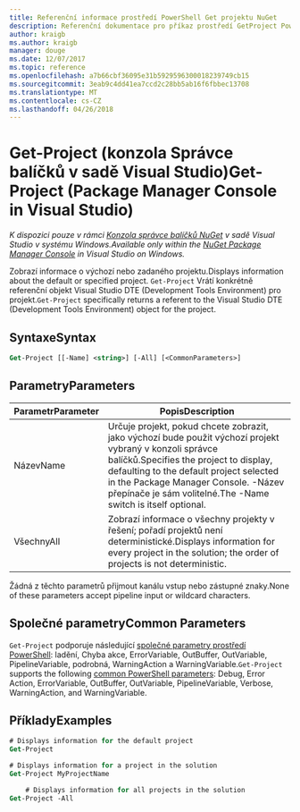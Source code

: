 ```yaml
---
title: Referenční informace prostředí PowerShell Get projektu NuGet
description: Referenční dokumentace pro příkaz prostředí GetProject PowerShell v konzole Správce balíčků NuGet v sadě Visual Studio.
author: kraigb
ms.author: kraigb
manager: douge
ms.date: 12/07/2017
ms.topic: reference
ms.openlocfilehash: a7b66cbf36095e31b5929596300018239749cb15
ms.sourcegitcommit: 3eab9c4dd41ea7ccd2c28bb5ab16f6fbbec13708
ms.translationtype: MT
ms.contentlocale: cs-CZ
ms.lasthandoff: 04/26/2018
---
```

# <a name="get-project-package-manager-console-in-visual-studio"></a><span data-ttu-id="1e9fa-103">Get-Project (konzola Správce balíčků v sadě Visual Studio)</span><span class="sxs-lookup"><span data-stu-id="1e9fa-103">Get-Project (Package Manager Console in Visual Studio)</span></span>

<span data-ttu-id="1e9fa-104">*K dispozici pouze v rámci [Konzola správce balíčků NuGet](package-manager-console.md) v sadě Visual Studio v systému Windows.*</span><span class="sxs-lookup"><span data-stu-id="1e9fa-104">*Available only within the [NuGet Package Manager Console](package-manager-console.md) in Visual Studio on Windows.*</span></span>

<span data-ttu-id="1e9fa-105">Zobrazí informace o výchozí nebo zadaného projektu.</span><span class="sxs-lookup"><span data-stu-id="1e9fa-105">Displays information about the default or specified project.</span></span> <span data-ttu-id="1e9fa-106">`Get-Project` Vrátí konkrétně referenční objekt Visual Studio DTE (Development Tools Environment) pro projekt.</span><span class="sxs-lookup"><span data-stu-id="1e9fa-106">`Get-Project` specifically returns a referent to the Visual Studio DTE (Development Tools Environment) object for the project.</span></span>

## <a name="syntax"></a><span data-ttu-id="1e9fa-107">Syntaxe</span><span class="sxs-lookup"><span data-stu-id="1e9fa-107">Syntax</span></span>

```ps
Get-Project [[-Name] <string>] [-All] [<CommonParameters>]
```

## <a name="parameters"></a><span data-ttu-id="1e9fa-108">Parametry</span><span class="sxs-lookup"><span data-stu-id="1e9fa-108">Parameters</span></span>

| <span data-ttu-id="1e9fa-109">Parametr</span><span class="sxs-lookup"><span data-stu-id="1e9fa-109">Parameter</span></span> | <span data-ttu-id="1e9fa-110">Popis</span><span class="sxs-lookup"><span data-stu-id="1e9fa-110">Description</span></span> |
| --- | --- |
| <span data-ttu-id="1e9fa-111">Název</span><span class="sxs-lookup"><span data-stu-id="1e9fa-111">Name</span></span> | <span data-ttu-id="1e9fa-112">Určuje projekt, pokud chcete zobrazit, jako výchozí bude použit výchozí projekt vybraný v konzoli správce balíčků.</span><span class="sxs-lookup"><span data-stu-id="1e9fa-112">Specifies the project to display, defaulting to the default project selected in the Package Manager Console.</span></span> <span data-ttu-id="1e9fa-113">-Název přepínače je sám volitelné.</span><span class="sxs-lookup"><span data-stu-id="1e9fa-113">The -Name switch is itself optional.</span></span> |
| <span data-ttu-id="1e9fa-114">Všechny</span><span class="sxs-lookup"><span data-stu-id="1e9fa-114">All</span></span> | <span data-ttu-id="1e9fa-115">Zobrazí informace o všechny projekty v řešení; pořadí projektů není deterministické.</span><span class="sxs-lookup"><span data-stu-id="1e9fa-115">Displays information for every project in the solution; the order of projects is not deterministic.</span></span> |

<span data-ttu-id="1e9fa-116">Žádná z těchto parametrů přijmout kanálu vstup nebo zástupné znaky.</span><span class="sxs-lookup"><span data-stu-id="1e9fa-116">None of these parameters accept pipeline input or wildcard characters.</span></span>

## <a name="common-parameters"></a><span data-ttu-id="1e9fa-117">Společné parametry</span><span class="sxs-lookup"><span data-stu-id="1e9fa-117">Common Parameters</span></span>

<span data-ttu-id="1e9fa-118">`Get-Project` podporuje následující [společné parametry prostředí PowerShell](http://go.microsoft.com/fwlink/?LinkID=113216): ladění, Chyba akce, ErrorVariable, OutBuffer, OutVariable, PipelineVariable, podrobná, WarningAction a WarningVariable.</span><span class="sxs-lookup"><span data-stu-id="1e9fa-118">`Get-Project` supports the following [common PowerShell parameters](http://go.microsoft.com/fwlink/?LinkID=113216): Debug, Error Action, ErrorVariable, OutBuffer, OutVariable, PipelineVariable, Verbose, WarningAction, and WarningVariable.</span></span>

## <a name="examples"></a><span data-ttu-id="1e9fa-119">Příklady</span><span class="sxs-lookup"><span data-stu-id="1e9fa-119">Examples</span></span>

```ps
# Displays information for the default project
Get-Project

# Displays information for a project in the solution
Get-Project MyProjectName

    # Displays information for all projects in the solution
Get-Project -All
```